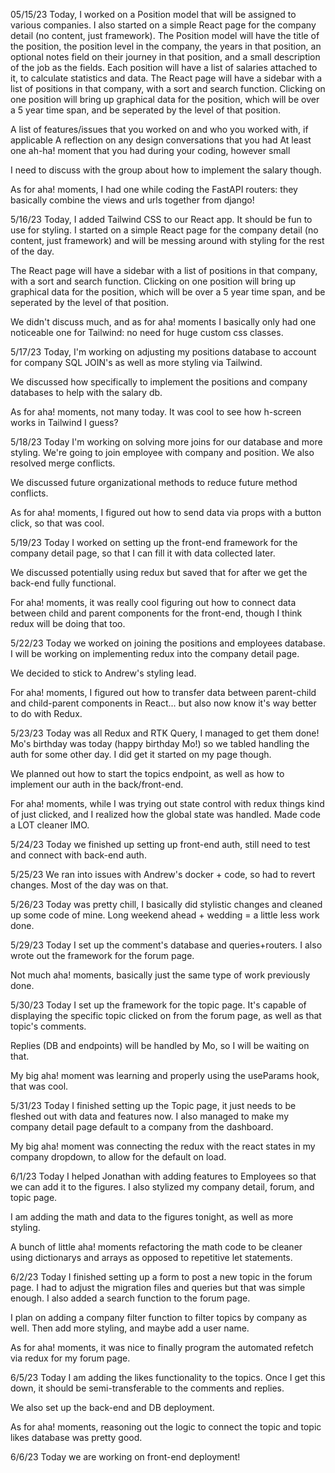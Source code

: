 05/15/23
Today, I worked on a Position model that will be assigned to various companies. I also started on a simple React page for the company detail (no content, just framework).
The Position model will have the title of the position, the position level in the company, the years in that position, an optional notes field on their journey in that position, and a small description of the job as the fields. Each position will have a list of salaries attached to it, to calculate statistics and data.
The React page will have a sidebar with a list of positions in that company, with a sort and search function. Clicking on one position will bring up graphical data for the position, which will be over a 5 year time span, and be seperated by the level of that position.

A list of features/issues that you worked on and who you worked with, if applicable
A reflection on any design conversations that you had
At least one ah-ha! moment that you had during your coding, however small

I need to discuss with the group about how to implement the salary though.

As for aha! moments, I had one while coding the FastAPI routers: they basically combine the views and urls together from django!

5/16/23
Today, I added Tailwind CSS to our React app. It should be fun to use for styling. I started on a simple React page for the company detail (no content, just framework) and will be messing around with styling for the rest of the day.

The React page will have a sidebar with a list of positions in that company, with a sort and search function. Clicking on one position will bring up graphical data for the position, which will be over a 5 year time span, and be seperated by the level of that position.

We didn't discuss much, and as for aha! moments I basically only had one noticeable one for Tailwind: no need for huge custom css classes.

5/17/23
Today, I'm working on adjusting my positions database to account for company SQL JOIN's as well as more styling via Tailwind.

We discussed how specifically to implement the positions and company databases to help with the salary db.

As for aha! moments, not many today. It was cool to see how h-screen works in Tailwind I guess?

5/18/23
Today I'm working on solving more joins for our database and more styling. We're going to join employee with company and position. We also resolved merge conflicts.

We discussed future organizational methods to reduce future method conflicts.

As for aha! moments, I figured out how to send data via props with a button click, so that was cool.

5/19/23
Today I worked on setting up the front-end framework for the company detail page, so that I can fill it with data collected later.

We discussed potentially using redux but saved that for after we get the back-end fully functional.

For aha! moments, it was really cool figuring out how to connect data between child and parent components for the front-end, though I think redux will be doing that too.

5/22/23
Today we worked on joining the positions and employees database. I will be working on implementing redux into the company detail page.

We decided to stick to Andrew's styling lead.

For aha! moments, I figured out how to transfer data between parent-child and child-parent components in React... but also now know it's way better to do with Redux.

5/23/23
Today was all Redux and RTK Query, I managed to get them done! Mo's birthday was today (happy birthday Mo!) so we tabled handling the auth for some other day. I did get it started on my page though.

We planned out how to start the topics endpoint, as well as how to implement our auth in the back/front-end.

For aha! moments, while I was trying out state control with redux things kind of just clicked, and I realized how the global state was handled. Made code a LOT cleaner IMO.

5/24/23
Today we finished up setting up front-end auth, still need to test and connect with back-end auth.

5/25/23
We ran into issues with Andrew's docker + code, so had to revert changes. Most of the day was on that.

5/26/23
Today was pretty chill, I basically did stylistic changes and cleaned up some code of mine. Long weekend ahead + wedding = a little less work done.

5/29/23
Today I set up the comment's database and queries+routers. I also wrote out the framework for the forum page.

Not much aha! moments, basically just the same type of work previously done.

5/30/23
Today I set up the framework for the topic page. It's capable of displaying the specific topic clicked on from the forum page, as well as that topic's comments.

Replies (DB and endpoints) will be handled by Mo, so I will be waiting on that.

My big aha! moment was learning and properly using the useParams hook, that was cool.

5/31/23
Today I finished setting up the Topic page, it just needs to be fleshed out with data and features now. I also managed to make my company detail page default to a company from the dashboard.

My big aha! moment was connecting the redux with the react states in my company dropdown, to allow for the default on load.

6/1/23
Today I helped Jonathan with adding features to Employees so that we can add it to the figures. I also stylized my company detail, forum, and topic page.

I am adding the math and data to the figures tonight, as well as more styling.

A bunch of little aha! moments refactoring the math code to be cleaner using dictionarys and arrays as opposed to repetitive let statements.

6/2/23
Today I finished setting up a form to post a new topic in the forum page. I had to adjust the migration files and queries but that was simple enough. I also added a search function to the forum page.

I plan on adding a company filter function to filter topics by company as well. Then add more styling, and maybe add a user name.

As for aha! moments, it was nice to finally program the automated refetch via redux for my forum page.

6/5/23
Today I am adding the likes functionality to the topics. Once I get this down, it should be semi-transferable to the comments and replies.

We also set up the back-end and DB deployment.

As for aha! moments, reasoning out the logic to connect the topic and topic likes database was pretty good.

6/6/23
Today we are working on front-end deployment!
